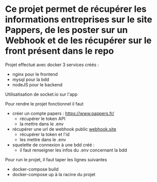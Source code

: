 # Ce projet permet de récupérer les informations entreprises sur le site Pappers, de les poster sur un Webhook et de les récupérer sur le front présent dans le repo

Projet effectué avec docker
3 services créés :
- nginx pour le frontend
- mysql pour la bdd
- nodeJS pour le backend

Utilisatisation de socket.io sur l'app

Pour rendre le projet fonctionnel il faut 
- créer un compte papers : https://www.pappers.fr/
    - récupérer le token API
    - la mettre dans le .env
- récupérer une url de webhook public [webhook.site](https://webhook.site)
    - récupérer la token et l'id
    - les mettre dans le .env
- squelette de connexion à une bdd créé :
    - il faut renseigner les infos du .env concernant la bdd
    
Pour run le projet, il faut taper les lignes suivantes
- docker-compose build
- docker-compose up
à la racine du projet

  
